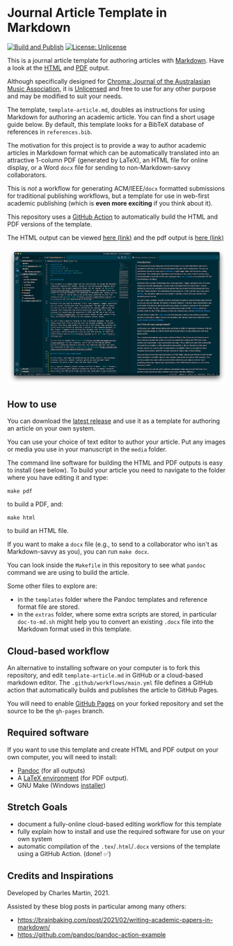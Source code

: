 # Journal Article Template in Markdown

[![Build and Publish](https://github.com/cpmpercussion/chroma-template/actions/workflows/main.yml/badge.svg)](https://github.com/cpmpercussion/chroma-template/actions/workflows/main.yml)
[![License: Unlicense](https://img.shields.io/badge/license-Unlicense-blue.svg)](http://unlicense.org/)

This is a journal article template for authoring articles with [Markdown](https://en.wikipedia.org/wiki/Markdown). Have a look at the [HTML](https://cpmpercussion.github.io/chroma-template/) and [PDF](https://cpmpercussion.github.io/chroma-template/article.pdf) output.

Although specifically designed for [Chroma: Journal of the Australasian Music Association](https://computermusic.org.au/journal/), it is [Unlicensed](https://unlicense.org) and free to use for any other purpose and may be modified to suit your needs.

The template, `template-article.md`, doubles as instructions for using Markdown for authoring an academic article. You can find a short usage guide below. By default, this template looks for a BibTeX database of references in `references.bib`.

The motivation for this project is to provide a way to author academic articles in Markdown format which can be automatically translated into an attractive 1-column PDF (generated by LaTeX), an HTML file for online display, or a Word `docx` file for sending to non-Markdown-savvy collaborators.

This is _not_ a workflow for generating ACM/IEEE/`docx` formatted submissions for traditional publishing workflows, but a template for use in web-first academic publishing (which is **even more exciting** if you think about it).

This repository uses a [GitHub Action](https://docs.github.com/en/actions) to automatically build the HTML and PDF versions of the template.

The HTML output can be viewed [here (link)](https://cpmpercussion.github.io/chroma-template/) and the pdf output is [here (link)](https://cpmpercussion.github.io/chroma-template/article.pdf)

![A picture of the template being edited in VSCode](media/markdown-editing.png?raw=true "Editing the article and viewing preview output.")

## How to use

You can download the [latest release](https://github.com/cpmpercussion/chroma-template/releases) and use it as a template for authoring an article on your own system.

You can use your choice of text editor to author your article. Put any images or media you use in your manuscript in the `media` folder.

The command line software for building the HTML and PDF outputs is easy to install (see below). To build your article you need to navigate to the folder where you have editing it and type:
```
make pdf
```
to build a PDF, and:
```
make html
```
to build an HTML file.

If you want to make a `docx` file (e.g., to send to a collaborator who isn't as Markdown-savvy as you), you can run `make docx`.

You can look inside the `Makefile` in this repository to see what `pandoc` command we are using to build the article.

Some other files to explore are:

- in the `templates` folder where the Pandoc templates and reference format file are stored.
- in the `extras` folder, where some extra scripts are stored, in particular `doc-to-md.sh` might help you to convert an existing `.docx` file into the Markdown format used in this template.

## Cloud-based workflow

An alternative to installing software on your computer is to fork this repository, and edit `template-article.md` in GitHub or a cloud-based markdown editor. The `.github/workflows/main.yml` file defines a GitHub action that automatically builds and publishes the article to GitHub Pages. 

You will need to enable [GitHub Pages](https://pages.github.com) on your forked repository and set the source to be the `gh-pages` branch.

## Required software

If you want to use this template and create HTML and PDF output on your own computer, you will need to install:

- [Pandoc](https://pandoc.org) (for all outputs)
- A [LaTeX environment](https://www.latex-project.org/get/) (for PDF output).
- GNU Make (Windows [installer](http://gnuwin32.sourceforge.net/packages/make.htm))

## Stretch Goals

- document a fully-online cloud-based editing workflow for this template
- fully explain how to install and use the required software for use on your own system
- automatic compilation of the `.tex`/`.html`/`.docx` versions of the template using a GitHub Action. (done! ✅)

## Credits and Inspirations

Developed by Charles Martin, 2021.

Assisted by these blog posts in particular among many others:

- <https://brainbaking.com/post/2021/02/writing-academic-papers-in-markdown/>
- <https://github.com/pandoc/pandoc-action-example>
